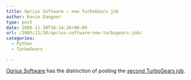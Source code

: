```yaml
---
title: Oprius Software – new TurboGears job
author: Kevin Dangoor
type: post
date: 2005-11-30T16:14:26+00:00
url: /2005/11/30/oprius-software-new-turbogears-job/
categories:
  - Python
  - TurboGears

---
```

[Oprius Software][1] has the distinction of posting the [second TurboGears job][2].

 [1]: http://www.oprius.com
 [2]: http://python.org/Jobs.html#oprius-software-inc-victoria-bc-canada